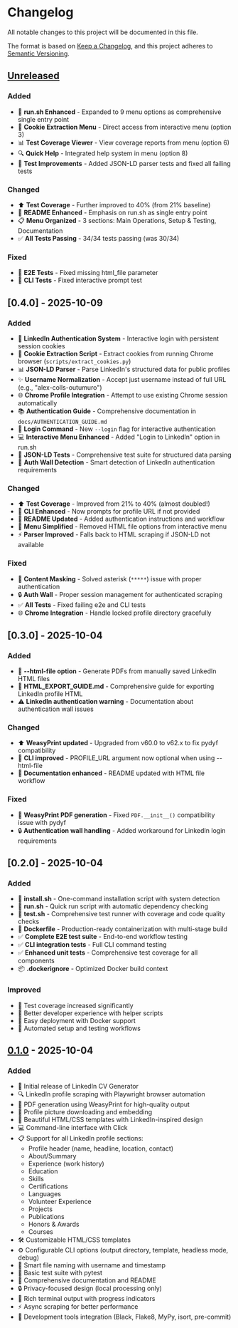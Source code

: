 # Changelog

All notable changes to this project will be documented in this file.

The format is based on [Keep a Changelog](https://keepachangelog.com/en/1.0.0/),
and this project adheres to [Semantic Versioning](https://semver.org/spec/v2.0.0.html).

## [Unreleased]

### Added
- 🚀 **run.sh Enhanced** - Expanded to 9 menu options as comprehensive single entry point
- 🍪 **Cookie Extraction Menu** - Direct access from interactive menu (option 3)
- 📊 **Test Coverage Viewer** - View coverage reports from menu (option 6)
- 🔍 **Quick Help** - Integrated help system in menu (option 8)
- 🧪 **Test Improvements** - Added JSON-LD parser tests and fixed all failing tests

### Changed
- ⬆️ **Test Coverage** - Further improved to 40% (from 21% baseline)
- 📝 **README Enhanced** - Emphasis on run.sh as single entry point
- 📋 **Menu Organized** - 3 sections: Main Operations, Setup & Testing, Documentation
- ✅ **All Tests Passing** - 34/34 tests passing (was 30/34)

### Fixed
- 🐛 **E2E Tests** - Fixed missing html_file parameter
- 🐛 **CLI Tests** - Fixed interactive prompt test

## [0.4.0] - 2025-10-09

### Added
- 🔐 **LinkedIn Authentication System** - Interactive login with persistent session cookies
- 🍪 **Cookie Extraction Script** - Extract cookies from running Chrome browser (`scripts/extract_cookies.py`)
- 📊 **JSON-LD Parser** - Parse LinkedIn's structured data for public profiles
- ✨ **Username Normalization** - Accept just username instead of full URL (e.g., "alex-colls-outumuro")
- 🌐 **Chrome Profile Integration** - Attempt to use existing Chrome session automatically
- 📚 **Authentication Guide** - Comprehensive documentation in `docs/AUTHENTICATION_GUIDE.md`
- 🔐 **Login Command** - New `--login` flag for interactive authentication
- 💻 **Interactive Menu Enhanced** - Added "Login to LinkedIn" option in run.sh
- 🧪 **JSON-LD Tests** - Comprehensive test suite for structured data parsing
- 🎯 **Auth Wall Detection** - Smart detection of LinkedIn authentication requirements

### Changed
- ⬆️ **Test Coverage** - Improved from 21% to 40% (almost doubled!)
- 🔧 **CLI Enhanced** - Now prompts for profile URL if not provided
- 📝 **README Updated** - Added authentication instructions and workflow
- 🎨 **Menu Simplified** - Removed HTML file options from interactive menu
- ⚡ **Parser Improved** - Falls back to HTML scraping if JSON-LD not available

### Fixed
- 🐛 **Content Masking** - Solved asterisk (`*****`) issue with proper authentication
- 🔒 **Auth Wall** - Proper session management for authenticated scraping
- ✅ **All Tests** - Fixed failing e2e and CLI tests
- 🌐 **Chrome Integration** - Handle locked profile directory gracefully

## [0.3.0] - 2025-10-04

### Added
- 📜 **--html-file option** - Generate PDFs from manually saved LinkedIn HTML files
- 📖 **HTML_EXPORT_GUIDE.md** - Comprehensive guide for exporting LinkedIn profile HTML
- ⚠️ **LinkedIn authentication warning** - Documentation about authentication wall issues

### Changed
- ⬆️ **WeasyPrint updated** - Upgraded from v60.0 to v62.x to fix pydyf compatibility
- 📄 **CLI improved** - PROFILE_URL argument now optional when using --html-file
- 📝 **Documentation enhanced** - README updated with HTML file workflow

### Fixed
- 🐛 **WeasyPrint PDF generation** - Fixed `PDF.__init__()` compatibility issue with pydyf
- 🔒 **Authentication wall handling** - Added workaround for LinkedIn login requirements

## [0.2.0] - 2025-10-04

### Added
- 🚀 **install.sh** - One-command installation script with system detection
- 🚀 **run.sh** - Quick run script with automatic dependency checking
- 🧪 **test.sh** - Comprehensive test runner with coverage and code quality checks
- 🐳 **Dockerfile** - Production-ready containerization with multi-stage build
- ✅ **Complete E2E test suite** - End-to-end workflow testing
- ✅ **CLI integration tests** - Full CLI command testing
- ✅ **Enhanced unit tests** - Comprehensive test coverage for all components
- 📦 **.dockerignore** - Optimized Docker build context

### Improved
- 🧪 Test coverage increased significantly
- 📝 Better developer experience with helper scripts
- 🐳 Easy deployment with Docker support
- 🔧 Automated setup and testing workflows

## [0.1.0] - 2025-10-04

### Added
- 🎉 Initial release of LinkedIn CV Generator
- 🔍 LinkedIn profile scraping with Playwright browser automation
- 📄 PDF generation using WeasyPrint for high-quality output
- 📸 Profile picture downloading and embedding
- 🎨 Beautiful HTML/CSS templates with LinkedIn-inspired design
- 💻 Command-line interface with Click
- 📋 Support for all LinkedIn profile sections:
  - Profile header (name, headline, location, contact)
  - About/Summary
  - Experience (work history)
  - Education
  - Skills
  - Certifications
  - Languages
  - Volunteer Experience
  - Projects
  - Publications
  - Honors & Awards
  - Courses
- 🛠️ Customizable HTML/CSS templates
- ⚙️ Configurable CLI options (output directory, template, headless mode, debug)
- 🎯 Smart file naming with username and timestamp
- 🧪 Basic test suite with pytest
- 📖 Comprehensive documentation and README
- 🔒 Privacy-focused design (local processing only)
- 🎨 Rich terminal output with progress indicators
- ⚡ Async scraping for better performance
- 🔧 Development tools integration (Black, Flake8, MyPy, isort, pre-commit)

[Unreleased]: https://github.com/alexcolls/linkedin-cv/compare/v0.1.0...HEAD
[0.1.0]: https://github.com/alexcolls/linkedin-cv/releases/tag/v0.1.0
